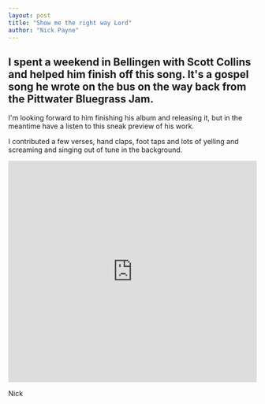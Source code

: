 ```yaml
---
layout: post
title: "Show me the right way Lord"
author: "Nick Payne"
---
```


## I spent a weekend in Bellingen with Scott Collins and helped him finish off this song. It's a gospel song he wrote on the bus on the way back from the Pittwater Bluegrass Jam.

<p>I'm looking forward to him finishing his album and releasing it, but in the meantime have a listen to this sneak preview of his work.</p>
<p>I contributed a few verses, hand claps, foot taps and lots of yelling and screaming and singing out of tune in the background.</p>

<iframe width="100%" height="450" scrolling="no" frameborder="no" src="https://w.soundcloud.com/player/?url=https%3A//api.soundcloud.com/tracks/20073702&amp;auto_play=false&amp;hide_related=false&amp;show_comments=true&amp;show_user=true&amp;show_reposts=false&amp;visual=true"></iframe>

<p>Nick</p>
